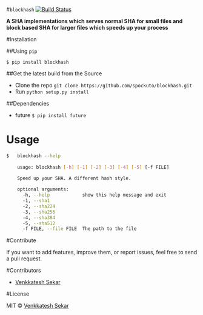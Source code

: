 #`blockhash`
[![Build Status](https://travis-ci.org/Spockuto/blockhash.svg?branch=master)](https://travis-ci.org/Spockuto/blockhash)



**A SHA implementations which serves normal SHA for small files and**
**block based SHA for larger files which speeds up your process**

#Installation

##Using `pip`

`$ pip install blockhash`

##Get the latest build from the Source

* Clone the repo `git clone https://github.com/spockuto/blockhash.git`
* Run `python setup.py install`

##Dependencies

* future `$ pip install future`

Usage
=====
```sh
$	blockhash --help
	
	usage: blockhash [-h] [-1] [-2] [-3] [-4] [-5] [-f FILE]

	Speed up your SHA. A different hash style.
	
	optional arguments:
	  -h, --help            show this help message and exit
	  -1, --sha1
	  -2, --sha224
	  -3, --sha256
	  -4, --sha384
	  -5, --sha512
	  -f FILE, --file FILE  The path to the file	  
```

#Contribute

If you want to add features, improve them, or report issues, feel free to send a pull request.

#Contributors

* [Venkkatesh Sekar](https://github.com/Spockuto)

#License

MIT © [Venkkatesh Sekar](https://in.linkedin.com/in/venkkateshsekar)
